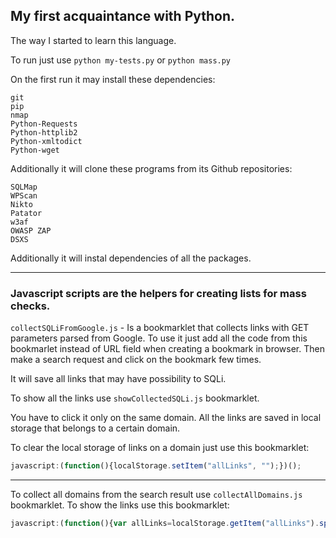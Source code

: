 ## My first acquaintance with Python.
The way I started to learn this language.

To run just use `python my-tests.py` or `python mass.py`

On the first run it may install these dependencies:

```
git
pip
nmap
Python-Requests
Python-httplib2
Python-xmltodict
Python-wget
```

Additionally it will clone these programs from its Github repositories:

```
SQLMap
WPScan
Nikto
Patator
w3af
OWASP ZAP
DSXS
```

Additionally it will instal dependencies of all the packages.


----
### Javascript scripts are the helpers for creating lists for mass checks.
`collectSQLiFromGoogle.js` - Is a bookmarklet that collects links with GET parameters parsed from Google.
To use it just add all the code from this bookmarlet instead of URL field when creating a bookmark in browser.
Then make a search request and click on the bookmark few times.

It will save all links that may have possibility to SQLi.

To show all the links use `showCollectedSQLi.js` bookmarklet.

You have to click it only on the same domain. All the links are saved in local storage that belongs to a certain domain.

To clear the local storage of links on a domain just use this bookmarklet:

```javascript
javascript:(function(){localStorage.setItem("allLinks", "");})();
```

----
To collect all domains from the search result use `collectAllDomains.js` bookmarklet.
To show the links use this bookmarklet:

```javascript
javascript:(function(){var allLinks=localStorage.getItem("allLinks").split("|");for(i=0;i<allLinks.length;i++){document.write(allLinks[i]+"<br>");}})();
```
